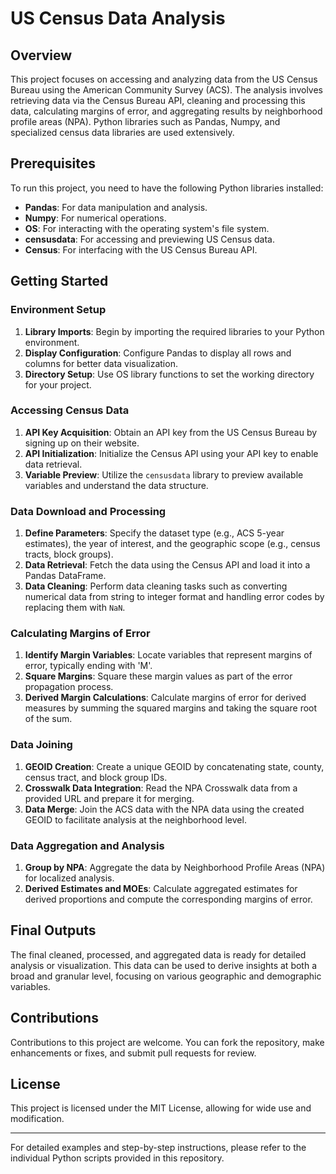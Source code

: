 # US Census Data Analysis

## Overview
This project focuses on accessing and analyzing data from the US Census Bureau using the American Community Survey (ACS). The analysis involves retrieving data via the Census Bureau API, cleaning and processing this data, calculating margins of error, and aggregating results by neighborhood profile areas (NPA). Python libraries such as Pandas, Numpy, and specialized census data libraries are used extensively.

## Prerequisites
To run this project, you need to have the following Python libraries installed:
- **Pandas**: For data manipulation and analysis.
- **Numpy**: For numerical operations.
- **OS**: For interacting with the operating system's file system.
- **censusdata**: For accessing and previewing US Census data.
- **Census**: For interfacing with the US Census Bureau API.

## Getting Started

### Environment Setup
1. **Library Imports**: Begin by importing the required libraries to your Python environment.
2. **Display Configuration**: Configure Pandas to display all rows and columns for better data visualization.
3. **Directory Setup**: Use OS library functions to set the working directory for your project.

### Accessing Census Data
1. **API Key Acquisition**: Obtain an API key from the US Census Bureau by signing up on their website.
2. **API Initialization**: Initialize the Census API using your API key to enable data retrieval.
3. **Variable Preview**: Utilize the `censusdata` library to preview available variables and understand the data structure.

### Data Download and Processing
1. **Define Parameters**: Specify the dataset type (e.g., ACS 5-year estimates), the year of interest, and the geographic scope (e.g., census tracts, block groups).
2. **Data Retrieval**: Fetch the data using the Census API and load it into a Pandas DataFrame.
3. **Data Cleaning**: Perform data cleaning tasks such as converting numerical data from string to integer format and handling error codes by replacing them with `NaN`.

### Calculating Margins of Error
1. **Identify Margin Variables**: Locate variables that represent margins of error, typically ending with 'M'.
2. **Square Margins**: Square these margin values as part of the error propagation process.
3. **Derived Margin Calculations**: Calculate margins of error for derived measures by summing the squared margins and taking the square root of the sum.

### Data Joining
1. **GEOID Creation**: Create a unique GEOID by concatenating state, county, census tract, and block group IDs.
2. **Crosswalk Data Integration**: Read the NPA Crosswalk data from a provided URL and prepare it for merging.
3. **Data Merge**: Join the ACS data with the NPA data using the created GEOID to facilitate analysis at the neighborhood level.

### Data Aggregation and Analysis
1. **Group by NPA**: Aggregate the data by Neighborhood Profile Areas (NPA) for localized analysis.
2. **Derived Estimates and MOEs**: Calculate aggregated estimates for derived proportions and compute the corresponding margins of error.

## Final Outputs
The final cleaned, processed, and aggregated data is ready for detailed analysis or visualization. This data can be used to derive insights at both a broad and granular level, focusing on various geographic and demographic variables.

## Contributions
Contributions to this project are welcome. You can fork the repository, make enhancements or fixes, and submit pull requests for review.

## License
This project is licensed under the MIT License, allowing for wide use and modification.

---

For detailed examples and step-by-step instructions, please refer to the individual Python scripts provided in this repository.

